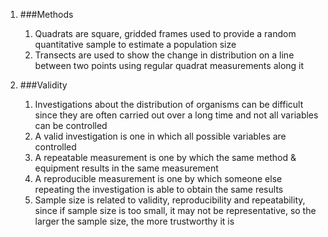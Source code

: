 1. ###Methods

    1. Quadrats are square, gridded frames used to provide a random quantitative sample to estimate a population size
    2. Transects are used to show the change in distribution on a line between two points using regular quadrat measurements along it
2. ###Validity

    1. Investigations about the distribution of organisms can be difficult since they are often carried out over a long time and not all variables can be controlled
    2. A valid investigation is one in which all possible variables are controlled
    3. A repeatable measurement is one by which the same method & equipment results in the same measurement
    4. A reproducible measurement is one by which someone else repeating the investigation is able to obtain the same results
    5. Sample size is related to validity, reproducibility and repeatability, since if sample size is too small, it may not be representative, so the larger the sample size, the more trustworthy it is
